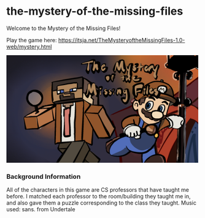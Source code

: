 # the-mystery-of-the-missing-files

Welcome to the Mystery of the Missing Files!

Play the game here: https://itsja.net/TheMysteryoftheMissingFiles-1.0-web/mystery.html

<img src="mystery.png" alt="cover" width="500"/>

### Background Information
All of the characters in this game are CS professors that have taught me before. I matched each professor to the room/building they taught me in, and also gave them a puzzle corresponding to the class they taught.
Music used: sans. from Undertale
